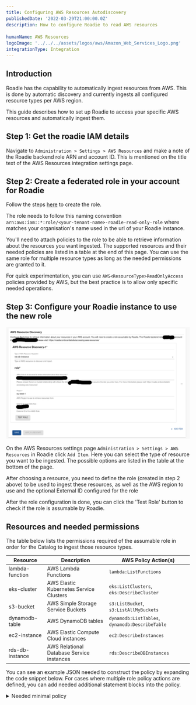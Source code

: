 ```yaml
---
title: Configuring AWS Resources Autodiscovery
publishedDate: '2022-03-29T21:00:00.0Z'
description: How to configure Roadie to read AWS resources

humanName: AWS Resources
logoImage: '../../../assets/logos/aws/Amazon_Web_Services_Logo.png'
integrationType: Integration
---
```


## Introduction

Roadie has the capability to automatically ingest resources from AWS. This is done by automatic discovery and currently ingests all configured resource types per AWS region.

This guide describes how to set up Roadie to access your specific AWS resources and automatically ingest them.


##  Step 1: Get the roadie IAM details

Navigate to `Administration > Settings > AWS Resources` and make a note of the Roadie backend role ARN and account ID. This is mentioned on the title text of the AWS Resources integration settings page.

##  Step 2: Create a federated role in your account for Roadie

Follow the steps [here](/docs/details/accessing-aws-resources) to create the role. 

The role needs to follow this naming convention `arn:aws:iam::*:role/<your-tenant-name>-roadie-read-only-role` where <your-tenant-name> matches your organisation's name used in the url of your Roadie instance.

You'll need to attach policies to the role to be able to retrieve information about the resources you want ingested. The supported resources and their needed policies are listed in a table at the end of this page. You can use the same role for multiple resource types as long as the needed permissions are granted to it.

For quick experimentation, you can use `AWS<ResourceType>ReadOnlyAccess` policies provided by AWS, but the best practice is to allow only specific needed operations.




##  Step 3: Configure your Roadie instance to use the new role

![AWS Resources config](aws-resources-config.png)

On the AWS Resources settings page `Administration > Settings > AWS Resources` in Roadie click `Add Item`. 
Here you can select the type of resource you want to be ingested. The possible options are listed in the table at the bottom of the page.

After choosing a resource, you need to define the role (created in step 2 above) to be used to ingest these resources, as well as the AWS region to use and the optional External ID configured for the role 

After the role configuration is done, you can click the 'Test Role' button to check if the role is assumable by Roadie.


## Resources and needed permissions

The table below lists the permissions required of the assumable role in order for the Catalog to ingest those resource types.

| Resource        | Description                               | AWS Policy Action(s)                            |
|-----------------|-------------------------------------------|-------------------------------------------------|
| lambda-function | AWS Lambda Functions                      | `lambda:ListFunctions`                          |
| eks-cluster     | AWS Elastic Kubernetes Service Clusters   | `eks:ListClusters`, `eks:DescribeCluster`       |
| s3-bucket       | AWS Simple Storage Service Buckets        | `s3:ListBucket`, `s3:ListAllMyBuckets`          |
| dynamodb-table  | AWS DynamoDB tables                       | `dynamodb:ListTables`, `dynamodb:DescribeTable` |
| ec2-instance    | AWS Elastic Compute Cloud instances       | `ec2:DescribeInstances`                         |
| rds-db-instance | AWS Relational Database Service instances | `rds:DescribeDBInstances`                       |


You can see an example JSON needed to construct the policy by expanding the code snippet below. For cases where multiple role policy actions are defined, you can add needed additional statement blocks into the policy.  

<details>

<summary>Needed minimal policy</summary>

```json
{
  "Version": "2012-10-17",
  "Statement": [
    {
      "Sid": "RoadieAllowPolicy",
      "Effect": "Allow",
      "Action": [
        "lambda:ListFunctions"
      ],
      "Resource": "*"
    }
  ]
}
```
</details>
